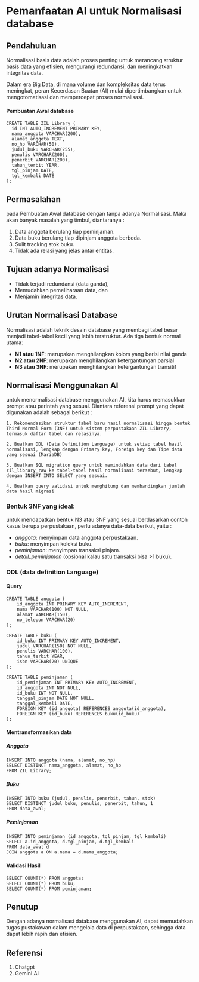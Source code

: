 # Pemanfaatan AI untuk Normalisasi database 

## Pendahuluan
Normalisasi basis data adalah proses penting untuk merancang struktur basis data yang efisien, mengurangi redundansi, dan meningkatkan integritas data.

Dalam era Big Data, di mana volume dan kompleksitas data terus meningkat, peran Kecerdasan Buatan (AI) mulai dipertimbangkan untuk mengotomatisasi dan mempercepat proses normalisasi. 

#### Pembuatan Awal database
```
CREATE TABLE ZIL Library (
  id INT AUTO_INCREMENT PRIMARY KEY,
  nama_anggota VARCHAR(200),
  alamat_anggota TEXT,
  no_hp VARCHAR(50),
  judul_buku VARCHAR(255),
  penulis VARCHAR(200),
  penerbit VARCHAR(200),
  tahun_terbit YEAR,
  tgl_pinjam DATE,
  tgl_kembali DATE
);
```
## Permasalahan
pada Pembuatan Awal database dengan tanpa adanya Normalisasi. Maka akan banyak masalah yang timbul, diantaranya :

1. Data anggota berulang tiap peminjaman.
2. Data buku berulang tiap dipinjam anggota berbeda.
3. Sulit tracking stok buku.
4. Tidak ada relasi yang jelas antar entitas.

## Tujuan adanya Normalisasi
* Tidak terjadi redundansi (data ganda),
* Memudahkan pemeliharaan data, dan
* Menjamin integritas data.

## Urutan Normalisasi Database
Normalisasi adalah teknik desain database yang membagi tabel besar menjadi tabel-tabel kecil yang lebih terstruktur. Ada tiga bentuk normal utama:

* **N1 atau 1NF**: merupakan menghilangkan kolom yang berisi nilai ganda
* **N2 atau 2NF**: merupakan menghilangkan ketergantungan parsial
* **N3 atau 3NF**: merupakan menghilangkan ketergantungan transitif

## Normalisasi Menggunakan AI
untuk menormalisasi database menggunakan AI, kita harus memasukkan prompt atau perintah yang sesuai. Diantara referensi prompt yang dapat digunakan adalah sebagai berikut :
```
1. Rekomendasikan struktur tabel baru hasil normalisasi hingga bentuk Third Normal Form (3NF) untuk sistem perpustakaan ZIL Library, termasuk daftar tabel dan relasinya.

2. Buatkan DDL (Data Definition Language) untuk setiap tabel hasil normalisasi, lengkap dengan Primary key, Foreign key dan Tipe data yang sesuai (MariaDB)

3. Buatkan SQL migration query untuk memindahkan data dari tabel zil_library_raw ke tabel-tabel hasil normalisasi tersebut, lengkap dengan INSERT INTO SELECT yang sesuai.

4. Buatkan query validasi untuk menghitung dan membandingkan jumlah data hasil migrasi
```

### Bentuk 3NF yang ideal:
untuk mendapatkan bentuk N3 atau 3NF yang sesuai berdasarkan contoh kasus berupa perpustakaan, perlu adanya data-data berikut, yaitu :
- *anggota*: menyimpan data anggota perpustakaan.  
- *buku*: menyimpan koleksi buku.  
- *peminjaman*: menyimpan transaksi pinjam.  
- *detail_peminjaman* (opsional kalau satu transaksi bisa >1 buku).

### DDL (data definition Language)

#### Query
```
CREATE TABLE anggota (
    id_anggota INT PRIMARY KEY AUTO_INCREMENT,
    nama VARCHAR(100) NOT NULL,
    alamat VARCHAR(150),
    no_telepon VARCHAR(20)
);

CREATE TABLE buku (
    id_buku INT PRIMARY KEY AUTO_INCREMENT,
    judul VARCHAR(150) NOT NULL,
    penulis VARCHAR(100),
    tahun_terbit YEAR,
    isbn VARCHAR(20) UNIQUE
);

CREATE TABLE peminjaman (
    id_peminjaman INT PRIMARY KEY AUTO_INCREMENT,
    id_anggota INT NOT NULL,
    id_buku INT NOT NULL,
    tanggal_pinjam DATE NOT NULL,
    tanggal_kembali DATE,
    FOREIGN KEY (id_anggota) REFERENCES anggota(id_anggota),
    FOREIGN KEY (id_buku) REFERENCES buku(id_buku)
);
```
#### Mentransformasikan data
##### Anggota
```
INSERT INTO anggota (nama, alamat, no_hp)
SELECT DISTINCT nama_anggota, alamat, no_hp
FROM ZIL Library;
```
##### Buku
```
INSERT INTO buku (judul, penulis, penerbit, tahun, stok)
SELECT DISTINCT judul_buku, penulis, penerbit, tahun, 1
FROM data_awal;
```
##### Peminjaman
```
INSERT INTO peminjaman (id_anggota, tgl_pinjam, tgl_kembali)
SELECT a.id_anggota, d.tgl_pinjam, d.tgl_kembali
FROM data_awal d
JOIN anggota a ON a.nama = d.nama_anggota;
```
#### Validasi Hasil
```
SELECT COUNT(*) FROM anggota;
SELECT COUNT(*) FROM buku;
SELECT COUNT(*) FROM peminjaman;
```

## Penutup
Dengan adanya normalisasi database menggunakan AI, dapat memudahkan tugas pustakawan dalam mengelola data di perpustakaan, sehingga data dapat lebih rapih dan efisien.

## Referensi
1. Chatgpt
2. Gemini AI